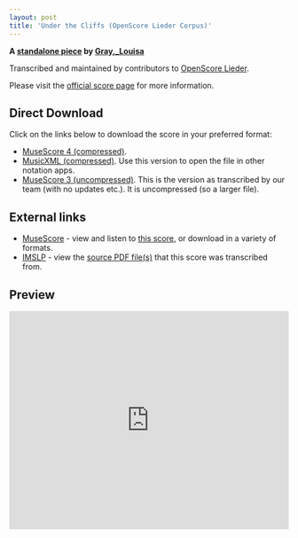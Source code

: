 ```yaml
---
layout: post
title: 'Under the Cliffs (OpenScore Lieder Corpus)'
---
```


__A [standalone piece](https://fourscoreandmore.org/openscore/lieder/Gray,_Louisa/_/) by [Gray,_Louisa](https://fourscoreandmore.org/openscore/lieder/Gray,_Louisa)__

Transcribed and maintained by contributors to [OpenScore Lieder].

Please visit the [official score page] for more information.

[official score page]: https://musescore.com/openscore-lieder-corpus/scores/6620590
[OpenScore Lieder]: https://musescore.com/openscore-lieder-corpus

## Direct Download

Click on the links below to download the score in your preferred format:
- [MuseScore 4 (compressed)](https://github.com/openscore/lieder/blob/main/scores/Gray,_Louisa/_/Under_the_Cliffs/lc6620590.mscz?raw=true).
- [MusicXML (compressed)](https://github.com/openscore/lieder/blob/main/scores/Gray,_Louisa/_/Under_the_Cliffs/lc6620590.mxl?raw=true). Use this version to open the file in other notation apps.
- [MuseScore 3 (uncompressed)](https://github.com/openscore/lieder/blob/main/scores/Gray,_Louisa/_/Under_the_Cliffs/lc6620590.mscx?raw=true). This is the version as transcribed by our team (with no updates etc.). It is uncompressed (so a larger file).

## External links

- [MuseScore] - view and listen to [this score][MuseScore], or download in a variety of formats.
- [IMSLP] - view the [source PDF file(s)][IMSLP] that this score was transcribed from.

[MuseScore]: https://musescore.com/score/6620590
[IMSLP]: https://imslp.org/wiki/Special:ReverseLookup/676315

## Preview

<iframe width="100%" height="394" src="https://musescore.com/openscore-lieder-corpus/scores/6620590/embed" frameborder="0" allowfullscreen allow="autoplay; fullscreen"></iframe>
